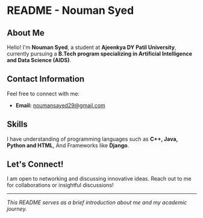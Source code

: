 # README - Nouman Syed

## About Me

Hello! I'm **Nouman Syed**, a student at **Ajeenkya DY Patil University**, currently pursuing a **B.Tech program specializing in Artificial Intelligence and Data Science (AIDS)**.

## Contact Information

Feel free to connect with me:

- **Email:** [noumansayed29@gmail.com](mailto:noumansayed29@gmail.com)

## Skills

I have understanding of programming languages such as **C++, Java, Python and HTML**,
And Frameworks like **Django**.

## Let's Connect!

I am open to networking and discussing innovative ideas. Reach out to me for collaborations or insightful discussions!

---

*This README serves as a brief introduction about me and my academic journey.*
